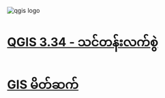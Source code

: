 ![qgis logo](https://github.com/qgis/QGIS/blob/master/images/README-md/main_logo.png)

# [QGIS 3.34 - သင်တန်းလက်စွဲ](https://zwemgmg92.github.io/QGIS334-Training-Manual-MM/docs/training_manual/index.html)

# [GIS မိတ်ဆက်](https://zwemgmg92.github.io/QGIS334-Training-Manual-MM/docs/gentle_gis_introduction/index.html)
